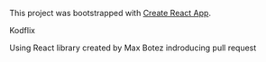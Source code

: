 This project was bootstrapped with [Create React App](https://github.com/facebook/create-react-app).

Kodflix

Using React library created by Max Botez
indroducing pull request